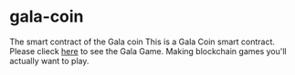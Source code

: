 # gala-coin
The smart contract of the Gala coin
This is a Gala Coin smart contract.
Please clieck <a href="">here</a> to see the Gala Game.
Making blockchain games you'll actually want to play.
